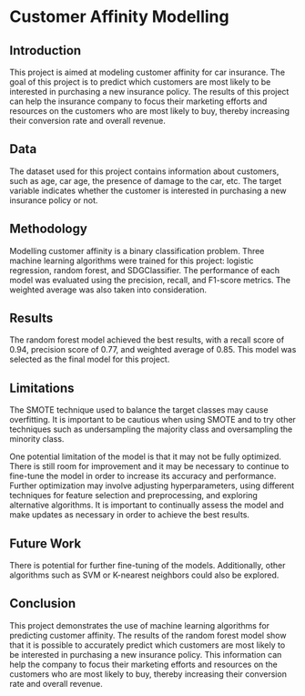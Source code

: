 # Customer Affinity Modelling

## Introduction

This project is aimed at modeling customer affinity for car insurance. The goal of this project is to predict which customers are most likely to be interested in purchasing a new insurance policy. The results of this project can help the insurance company to focus their marketing efforts and resources on the customers who are most likely to buy, thereby increasing their conversion rate and overall revenue.

## Data

The dataset used for this project contains information about customers, such as age, car age, the presence of damage to the car, etc. The target variable indicates whether the customer is interested in purchasing a new insurance policy or not.

## Methodology

Modelling customer affinity is a binary classification problem. Three machine learning algorithms were trained for this project: logistic regression, random forest, and SDGClassifier. The performance of each model was evaluated using the precision, recall, and F1-score metrics. The weighted average was also taken into consideration.

## Results

The random forest model achieved the best results, with a recall score of 0.94, precision score of 0.77, and weighted average of 0.85. This model was selected as the final model for this project.

## Limitations

The SMOTE technique used to balance the target classes may cause overfitting. It is important to be cautious when using SMOTE and to try other techniques such as undersampling the majority class and oversampling the minority class.

One potential limitation of the model is that it may not be fully optimized. There is still room for improvement and it may be necessary to continue to fine-tune the model in order to increase its accuracy and performance. Further optimization may involve adjusting hyperparameters, using different techniques for feature selection and preprocessing, and exploring alternative algorithms. It is important to continually assess the model and make updates as necessary in order to achieve the best results.

## Future Work

There is potential for further fine-tuning of the models. Additionally, other algorithms such as SVM or K-nearest neighbors could also be explored.
## Conclusion

This project demonstrates the use of machine learning algorithms for predicting customer affinity. The results of the random forest model show that it is possible to accurately predict which customers are most likely to be interested in purchasing a new insurance policy. This information can help the company to focus their marketing efforts and resources on the customers who are most likely to buy, thereby increasing their conversion rate and overall revenue.

